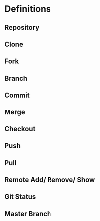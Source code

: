 # Definitions 

## Repository 

## Clone 

## Fork 

## Branch

## Commit

## Merge

## Checkout

## Push 

## Pull 

## Remote Add/ Remove/ Show

## Git Status

## Master Branch
